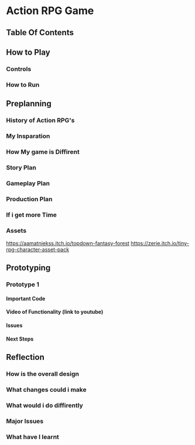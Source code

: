 # Action RPG Game
## Table Of Contents

## How to Play
### Controls

### How to Run

## Preplanning
### History of Action RPG's

### My Insparation

### How My game is Diffirent

### Story Plan 

### Gameplay Plan

### Production Plan

### If i get more Time

### Assets
https://aamatniekss.itch.io/topdown-fantasy-forest
https://zerie.itch.io/tiny-rpg-character-asset-pack

## Prototyping
### Prototype 1
#### Important Code

#### Video of Functionality (link to youtube)

#### Issues 

#### Next Steps

## Reflection 
### How is the overall design 

### What changes could i make

### What would i do diffirently 

### Major Issues

### What have I learnt


 
